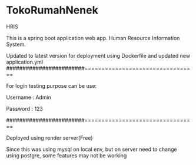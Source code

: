 # TokoRumahNenek
HRIS

This is a spring boot application web app.
Human Resource Information System.

Updated to latest version for deployment using Dockerfile and updated new application.yml
########################=================================




For login testing purpose can be use:



Username : Admin


Password : 123




########################=================================

Deployed using render server(Free)





Since this was using mysql on local env, but on server need to change using postgre, some features may not be working
